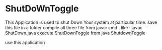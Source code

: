 # ShutDoWnToggle
This Application is used to shut Down Your system at particular time.
save this file in a folder 
compile all three file from javac cmd .
like : javac ShutDown.java
execute ShutDownToggle 
from java ShutdownToggle 

use this application 
